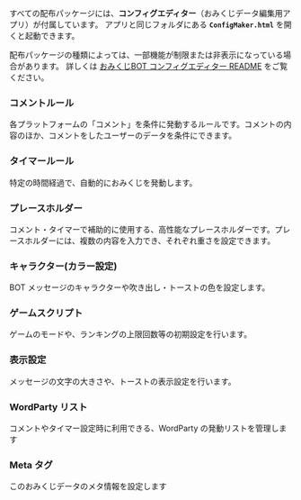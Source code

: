 すべての配布パッケージには、**コンフィグエディター**（おみくじデータ編集用アプリ）が付属しています。
アプリと同じフォルダにある **`ConfigMaker.html`** を開くと起動できます。

配布パッケージの種類によっては、一部機能が制限または非表示になっている場合があります。
詳しくは [おみくじBOT コンフィグエディター README](../../docs/OmikujiBot_ConfigEditor/README.md) をご覧ください。

### コメントルール

各プラットフォームの「コメント」を条件に発動するルールです。コメントの内容のほか、コメントをしたユーザーのデータを条件にできます。

### タイマールール

特定の時間経過で、自動的におみくじを発動します。

### プレースホルダー

コメント・タイマーで補助的に使用する、高性能なプレースホルダーです。プレースホルダーには、複数の内容を入力でき、それぞれ重さを設定できます。

### キャラクター(カラー設定)

BOT メッセージのキャラクターや吹き出し・トーストの色を設定します。

### ゲームスクリプト

ゲームのモードや、ランキングの上限回数等の初期設定を行います。

### 表示設定

メッセージの文字の大きさや、トーストの表示設定を行います。

### WordParty リスト

コメントやタイマー設定時に利用できる、WordParty の発動リストを管理します

### Meta タグ

このおみくじデータのメタ情報を設定します